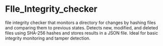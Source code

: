 # FIle_Integrity_checker
file integrity checker that monitors a directory for changes by hashing files and comparing them to previous states. Detects new, modified, and deleted files using SHA-256 hashes and stores results in a JSON file. Ideal for basic integrity monitoring and tamper detection.
